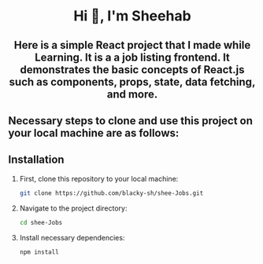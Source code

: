 <h1 align="center"> Hi 👋, I'm Sheehab</h1>

<h2 align="center">Here is a simple React project that I made while Learning. It is a a job listing frontend. It demonstrates the basic concepts of React.js such as components, props, state, data fetching, and more.</h2>

<h2> Necessary steps to clone and use this project on your local machine are as follows: </h2>

## Installation

1. First, clone this repository to your local machine:
   ```bash
   git clone https://github.com/blacky-sh/shee-Jobs.git

2. Navigate to the project directory:
    ```bash
    cd shee-Jobs

3. Install necessary dependencies:
    ```bash
    npm install


